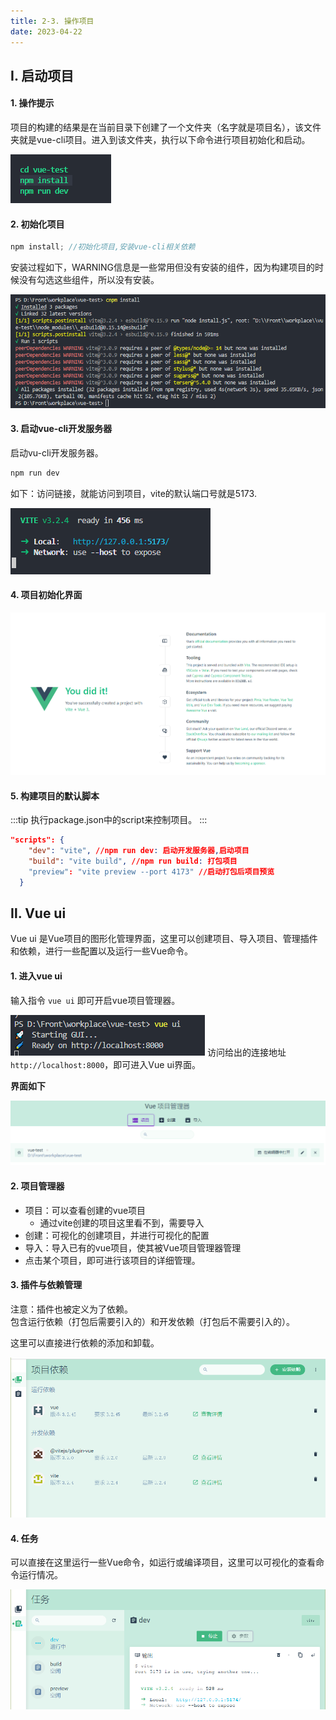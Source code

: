 ```yaml
---
title: 2-3. 操作项目
date: 2023-04-22
---
```


## Ⅰ. 启动项目
#### 1. 操作提示
项目的构建的结果是在当前目录下创建了一个文件夹（名字就是项目名），该文件夹就是vue-cli项目。进入到该文件夹，执行以下命令进行项目初始化和启动。

![2-3-1](/img/vue/vue/2-3-1.png)

#### 2. 初始化项目
```java
npm install; //初始化项目,安装vue-cli相关依赖
```
安装过程如下，WARNING信息是一些常用但没有安装的组件，因为构建项目的时候没有勾选这些组件，所以没有安装。

![2-3-2](/img/vue/vue/2-3-2.png)

#### 3. 启动vue-cli开发服务器
启动vu-cli开发服务器。
```js
npm run dev
```

如下：访问链接，就能访问到项目，vite的默认端口号就是5173.

![2-3-3](/img/vue/vue/2-3-3.png)

#### 4. 项目初始化界面

![2-3-4](/img/vue/vue/2-3-4.png)

#### 5. 构建项目的默认脚本

:::tip
执行package.json中的script来控制项目。
:::
```json
"scripts": {
    "dev": "vite", //npm run dev: 启动开发服务器,启动项目
    "build": "vite build", //npm run build: 打包项目
    "preview": "vite preview --port 4173" //启动打包后项目预览
  }
```

## Ⅱ. Vue ui
Vue ui 是Vue项目的图形化管理界面，这里可以创建项目、导入项目、管理插件和依赖，进行一些配置以及运行一些Vue命令。

#### 1. 进入vue ui
输入指令 `vue ui` 即可开启vue项目管理器。

![2-3-5](/img/vue/vue/2-3-5.png)
访问给出的连接地址 `http://localhost:8000`，即可进入Vue ui界面。

**界面如下**  

![2-3-6](/img/vue/vue/2-3-6.png)

#### 2. 项目管理器
- 项目：可以查看创建的vue项目
    - 通过vite创建的项目这里看不到，需要导入
- 创建：可视化的创建项目，并进行可视化的配置
- 导入：导入已有的vue项目，使其被Vue项目管理器管理
- 点击某个项目，即可进行该项目的详细管理。

#### 3. 插件与依赖管理
注意：插件也被定义为了依赖。   
包含运行依赖（打包后需要引入的）和开发依赖（打包后不需要引入的）。

这里可以直接进行依赖的添加和卸载。

![2-3-7](/img/vue/vue/2-3-7.png)

#### 4. 任务
可以直接在这里运行一些Vue命令，如运行或编译项目，这里可以可视化的查看命令运行情况。

![2-3-8](/img/vue/vue/2-3-8.png)